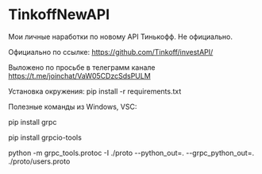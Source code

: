 # TinkoffNewAPI
Мои личные наработки по новому API Тинькофф. Не официально.

Официально по ссылке: https://github.com/Tinkoff/investAPI/

Выложено по просьбе в телеграмм канале https://t.me/joinchat/VaW05CDzcSdsPULM

Установка окружения: pip install -r requirements.txt

Полезные команды из Windows, VSC:

pip install grpc

pip install grpcio-tools

python -m grpc_tools.protoc -I ./proto --python_out=. --grpc_python_out=. ./proto/users.proto
